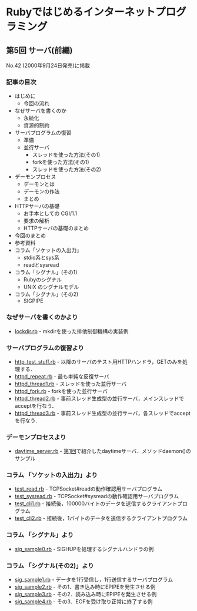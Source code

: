 # Rubyではじめるインターネットプログラミング

## 第5回 サーバ(前編)

No.42 (2000年9月24日発売)に掲載

### 記事の目次

*   はじめに
    *   今回の流れ
*   なぜサーバを書くのか
    *   永続化
    *   資源的制約
*   サーバプログラムの復習
    *   準備
    *   並行サーバ
        *   スレッドを使った方法(その1)
        *   forkを使った方法(その1)
        *   スレッドを使った方法(その2)
*   デーモンプロセス
    *   デーモンとは
    *   デーモンの作法
    *   まとめ
*   HTTPサーバの基礎
    *   お手本としての CGI/1.1
    *   要求の解析
    *   HTTPサーバの基礎のまとめ
*   今回のまとめ
*   参考資料
*   コラム「ソケットの入出力」
    *   stdio系とsys系
    *   readとsysread
*   コラム「シグナル」(その1)
    *   Rubyのシグナル
    *   UNIX のシグナルモデル
*   コラム「シグナル」(その2)
    *   SIGPIPE

### なぜサーバを書くのかより

*   [lockdir.rb](lockdir.rb) - mkdirを使った排他制御機構の実装例

### サーバプログラムの復習より

*   [http\_test\_stuff.rb](http_test_stuff.rb) - 以降のサーバのテスト用HTTPハンドラ，GETのみを処理する．
*   [httpd\_repeat.rb](httpd_repeat.rb) - 最も単純な反復サーバ
*   [httpd\_thread1.rb](httpd_thread1.rb) - スレッドを使った並行サーバ
*   [httpd\_fork.rb](httpd_fork.rb) - forkを使った並行サーバ
*   [httpd\_thread2.rb](httpd_thread2.rb) - 事前スレッド生成型の並行サーバ，メインスレッドでacceptを行なう．
*   [httpd\_thread3.rb](httpd_thread3.rb) - 事前スレッド生成型の並行サーバ，各スレッドでacceptを行なう．

### デーモンプロセスより

*   [daytime\_server.rb](daytime_server.rb) - [第1回](../1st)で紹介したdaytimeサーバ．メソッドdaemon()のサンプル

### コラム 「ソケットの入出力」より

*   [test\_read.rb](test_read.rb) - TCPSocket#readの動作確認用サーバプログラム
*   [test\_sysread.rb](test_sysread.rb) - TCPSocket#sysreadの動作確認用サーバプログラム
*   [test\_cli1.rb](test_cli1.rb) - 接続後，100000バイトのデータを送信するクライアントプログラム
*   [test\_cli2.rb](test_cli2.rb) - 接続後，1バイトのデータを送信するクライアントプログラム

### コラム 「シグナル」より

*   [sig\_sample0.rb](sig_sample0.rb) - SIGHUPを処理するシグナルハンドラの例

### コラム 「シグナル(その2)」より

*   [sig\_sample1.rb](sig_sample1.rb) - データを1行受信し，1行送信するサーバプログラム
*   [sig\_sample2.rb](sig_sample2.rb) - その1．書き込み時にEPIPEを発生させる例
*   [sig\_sample3.rb](sig_sample3.rb) - その2．読み込み時にEPIPEを発生させる例
*   [sig\_sample4.rb](sig_sample4.rb) - その3．EOFを受け取り正常に終了する例
